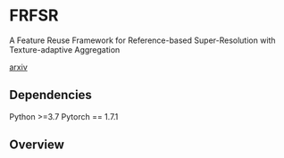 # FRFSR
A Feature Reuse Framework for Reference-based Super-Resolution with Texture-adaptive Aggregation

[arxiv](http://arxiv.org/abs/2306.01500)

## Dependencies
Python >=3.7
Pytorch == 1.7.1

## Overview
